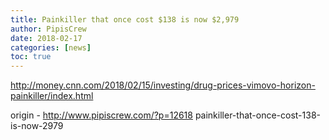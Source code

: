```yaml
---
title: Painkiller that once cost $138 is now $2,979
author: PipisCrew
date: 2018-02-17
categories: [news]
toc: true
---
```


http://money.cnn.com/2018/02/15/investing/drug-prices-vimovo-horizon-painkiller/index.html

origin - http://www.pipiscrew.com/?p=12618 painkiller-that-once-cost-138-is-now-2979